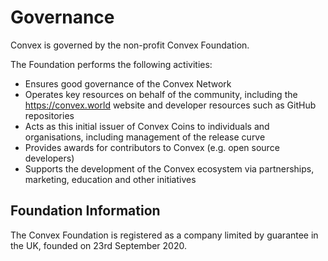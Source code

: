 
# Governance

Convex is governed by the non-profit Convex Foundation. 

The Foundation performs the following activities:

- Ensures good governance of the Convex Network
- Operates key resources on behalf of the community, including the https://convex.world website and developer resources such as GitHub repositories
- Acts as this initial issuer of Convex Coins to individuals and organisations, including management of the release curve
- Provides awards for contributors to Convex (e.g. open source developers)
- Supports the development of the Convex ecosystem via partnerships, marketing, education and other initiatives

## Foundation Information

The Convex Foundation is registered as a company limited by guarantee in the UK, founded on 23rd September 2020.
